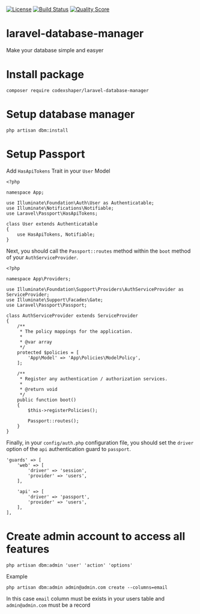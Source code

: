 [![License](http://img.shields.io/:license-mit-blue.svg?style=flat-square)](http://badges.mit-license.org)
[![Build Status](https://travis-ci.org/Codexshaper/laravel-database-manager.svg?branch=master)](https://travis-ci.org/Codexshaper/laravel-database-manager)
[![Quality Score](https://img.shields.io/scrutinizer/g/Codexshaper/laravel-database-manager.svg?style=flat-square)](https://scrutinizer-ci.com/g/Codexshaper/laravel-database-manager)

# laravel-database-manager
Make your database simple and easyer

# Install package

```
composer require codexshaper/laravel-database-manager
```

# Setup database manager

```
php artisan dbm:install
```
# Setup Passport

Add `HasApiTokens` Trait in your `User` Model

```
<?php

namespace App;

use Illuminate\Foundation\Auth\User as Authenticatable;
use Illuminate\Notifications\Notifiable;
use Laravel\Passport\HasApiTokens;

class User extends Authenticatable
{
    use HasApiTokens, Notifiable;
}
```
Next, you should call the `Passport::routes` method within the `boot` method of your `AuthServiceProvider`.
```
<?php

namespace App\Providers;

use Illuminate\Foundation\Support\Providers\AuthServiceProvider as ServiceProvider;
use Illuminate\Support\Facades\Gate;
use Laravel\Passport\Passport;

class AuthServiceProvider extends ServiceProvider
{
    /**
     * The policy mappings for the application.
     *
     * @var array
     */
    protected $policies = [
        'App\Model' => 'App\Policies\ModelPolicy',
    ];

    /**
     * Register any authentication / authorization services.
     *
     * @return void
     */
    public function boot()
    {
        $this->registerPolicies();

        Passport::routes();
    }
}
```
Finally, in your `config/auth.php` configuration file, you should set the `driver` option of the `api` authentication guard to `passport`.
```
'guards' => [
    'web' => [
        'driver' => 'session',
        'provider' => 'users',
    ],

    'api' => [
        'driver' => 'passport',
        'provider' => 'users',
    ],
],
```

# Create admin account to access all features

```
php artisan dbm:admin 'user' 'action' 'options'
```
Example
```
php artisan dbm:admin admin@admin.com create --columns=email
```

In this case ```email``` column must be exists in your users table and ```admin@admin.com``` must be a record